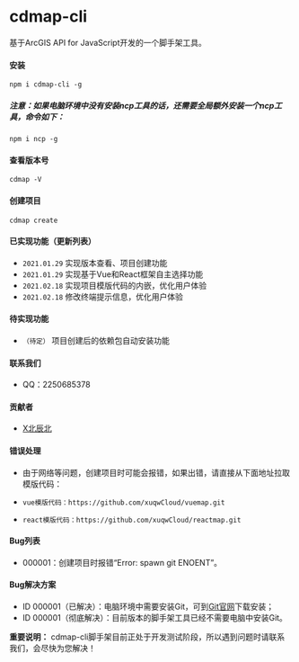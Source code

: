 # cdmap-cli
基于ArcGIS API for JavaScript开发的一个脚手架工具。

#### 安装

```
npm i cdmap-cli -g
```

##### 注意：如果电脑环境中没有安装ncp工具的话，还需要全局额外安装一个ncp工具，命令如下：

```
npm i ncp -g
```

#### 查看版本号

```
cdmap -V
```

#### 创建项目

```
cdmap create
```

#### 已实现功能（更新列表）

* `2021.01.29`  实现版本查看、项目创建功能
* `2021.01.29`  实现基于Vue和React框架自主选择功能
* `2021.02.18`  实现项目模版代码的内嵌，优化用户体验
* `2021.02.18`  修改终端提示信息，优化用户体验

#### 待实现功能

* `（待定）`  项目创建后的依赖包自动安装功能

#### 联系我们

* QQ：2250685378

#### 贡献者

* [X北辰北](http://www.xbeichenbei.com/)

#### 错误处理

* 由于网络等问题，创建项目时可能会报错，如果出错，请直接从下面地址拉取模版代码：

* ```
  vue模版代码：https://github.com/xuqwCloud/vuemap.git
  ```

* ```
  react模版代码：https://github.com/xuqwCloud/reactmap.git
  ```

  

#### Bug列表

* 000001：创建项目时报错“Error: spawn git ENOENT”。

#### Bug解决方案

* ID 000001（已解决）：电脑环境中需要安装Git，可到[Git官网](https://git-scm.com/)下载安装；
* ID 000001（彻底解决）：目前版本的脚手架工具已经不需要电脑中安装Git。



**重要说明：** cdmap-cli脚手架目前正处于开发测试阶段，所以遇到问题时请联系我们，会尽快为您解决！ 